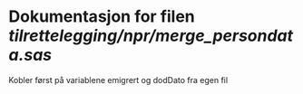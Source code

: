 
# Dokumentasjon for filen *tilrettelegging/npr/merge_persondata.sas*

 Kobler først på variablene emigrert og dodDato fra egen fil 
